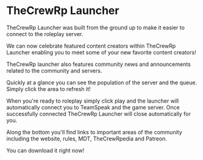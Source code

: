 # TheCrewRp Launcher

TheCrewRp Launcher was built from the ground up to make it easier to connect to the roleplay server.

We can now celebrate featured content creators within TheCrewRp Launcher enabling you to meet some of your new favorite content creators!

TheCrewRp launcher also features community news and announcements related to the community and servers.

Quickly at a glance you can see the population of the server and the queue. Simply click the area to refresh it!

When you're ready to roleplay simply click play and the launcher will automatically connect you to TeamSpeak and the game server. Once successfully connected TheCrewRp Launcher will close automatically for you.

Along the bottom you'll find links to important areas of the community including the website, rules, MDT, TheCrewRpedia and Patreon.

You can download it right now!

